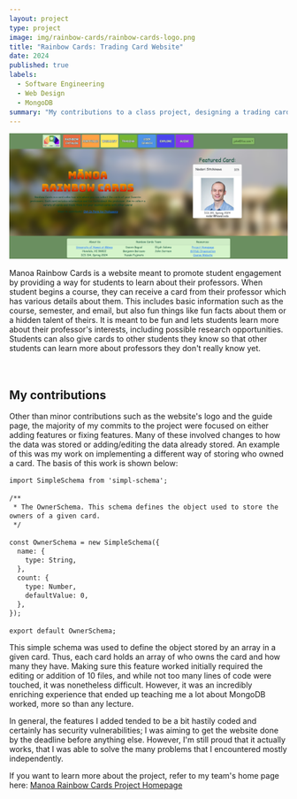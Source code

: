 ```yaml
---
layout: project
type: project
image: img/rainbow-cards/rainbow-cards-logo.png
title: "Rainbow Cards: Trading Card Website"
date: 2024
published: true
labels:
  - Software Engineering
  - Web Design
  - MongoDB
summary: "My contributions to a class project, designing a trading card website."
---
```


<img width="600px" class="rounded float-start pe-4" src="../img/rainbow-cards/rainbow-cards-landing.png">

Manoa Rainbow Cards is a website meant to promote student engagement by providing a way for students to learn about their professors. When student begins a course, they can receive a card from their professor which has various details about them. This includes basic information such as the course, semester, and email, but also fun things like fun facts about them or a hidden talent of theirs. It is meant to be fun and lets students learn more about their professor's interests, including possible research opportunities. Students can also give cards to other students they know so that other students can learn more about professors they don't really know yet.  
<br>
<br>

## My contributions

Other than minor contributions such as the website's logo and the guide page, the majority of my commits to the project were focused on either adding features or fixing features. Many of these involved changes to how the data was stored or adding/editing the data already stored. An example of this was my work on implementing a different way of storing who owned a card. The basis of this work is shown below:

```
import SimpleSchema from 'simpl-schema';

/**
 * The OwnerSchema. This schema defines the object used to store the owners of a given card.
 */

const OwnerSchema = new SimpleSchema({
  name: {
    type: String,
  },
  count: {
    type: Number,
    defaultValue: 0,
  },
});

export default OwnerSchema;
```

This simple schema was used to define the object stored by an array in a given card. Thus, each card holds an array of who owns the card and how many they have. Making sure this feature worked initially required the editing or addition of 10 files, and while not too many lines of code were touched, it was nonetheless difficult. However, it was an incredibly enriching experience that ended up teaching me a lot about MongoDB worked, more so than any lecture.

In general, the features I added tended to be a bit hastily coded and certainly has security vulnerabilities; I was aiming to get the website done by the deadline before anything else. However, I'm still proud that it actually works, that I was able to solve the many problems that I encountered mostly independently. 

If you want to learn more about the project, refer to my team's home page here: [Manoa Rainbow Cards Project Homepage](https://rainbow-cards.github.io/)
